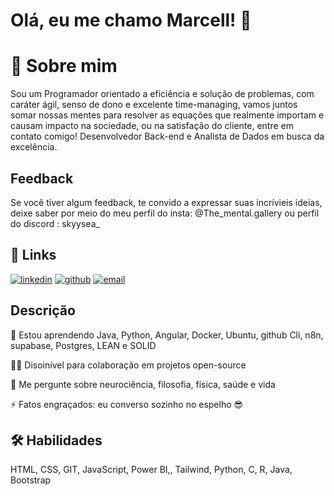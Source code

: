 
# Olá, eu me chamo Marcell! 👋
# 🚀 Sobre mim
Sou um  Programador orientado a eficiência e solução de problemas, com caráter ágil, senso de dono e excelente time-managing, vamos juntos somar nossas mentes para resolver as equações que realmente importam e causam impacto na sociedade, ou na satisfação do cliente, entre em contato comigo!
Desenvolvedor Back-end e Analista de Dados em busca da excelência.


## Feedback

Se você tiver algum feedback, te convido a expressar suas incrívieis ideias, deixe saber por meio do meu perfil do insta: @The_mental.gallery ou perfil do discord : skyysea_


## 🔗 Links

[![linkedin](https://img.shields.io/badge/linkedin-0A66C2?style=for-the-badge&logo=linkedin&logoColor=white)](https://www.linkedin.com/in/henrir1)
[![github](https://img.shields.io/badge/github-0A66C2?style=for-the-badge&logo=github&logoColor=black)](https://github.com/skyysea1)
[![email](https://img.shields.io/badge/send-email-to%20me?style=for-the-badge&logo=gmail&logoColor=white&labelColor=red&color=black)](mailto:henrir1020@gmail.com)


## Descrição

🧠 Estou aprendendo Java, Python, Angular, Docker, Ubuntu, github Cli, n8n, supabase, Postgres, LEAN e SOLID

👯‍♀️ Disoinível para colaboração em projetos open-source

💬 Me pergunte sobre neurociência, filosofia, física, saúde e vida

⚡️ Fatos engraçados: eu converso  sozinho no espelho 😎


## 🛠 Habilidades
 HTML, CSS, GIT, JavaScript, Power BI,, Tailwind, Python, C, R, Java, Bootstrap

